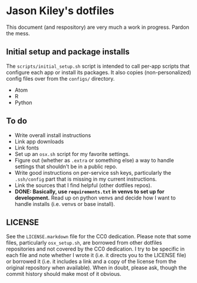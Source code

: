 # Jason Kiley's dotfiles

This document (and respository) are very much a work in progress. Pardon the mess.


## Initial setup and package installs

The `scripts/initial_setup.sh` script is intended to call per-app scripts that configure each app or install its packages. It also copies (non-personalized) config files over from the `configs/` directory.

- Atom
- R
- Python


## To do

- Write overall install instructions
- Link app downloads
- Link fonts
- Set up an `osx.sh` script for my favorite settings.
- Figure out (whether as `.extra` or something else) a way to handle settings that shouldn't be in a public repo.
- Write good instructions on per-service ssh keys, particularly the `.ssh/config` part that is missing in my current instructions.
- Link the sources that I find helpful (other dotfiles repos).
- **DONE: Basically, use `requirements.txt` in venvs to set up for development.** Read up on python venvs and decide how I want to handle installs (i.e. venvs or base install).


## LICENSE

See the `LICENSE.markdown` file for the CC0 dedication. Please note that some files, particularly `osx_setup.sh`, are borrowed from other dotfiles repositories and not covered by the CC0 dedication. I try to be specific in each file and note whether I wrote it (i.e. it directs you to the LICENSE file) or borrowed it (i.e. it includes a link and a copy of the license from the original repository when available). When in doubt, please ask, though the commit history should make most of it obvious.
